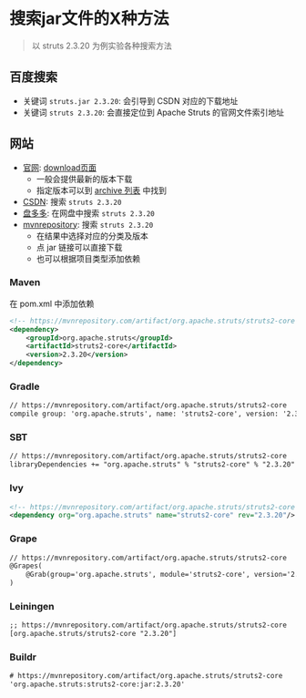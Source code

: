 # 搜索jar文件的X种方法

> 以 struts 2.3.20 为例实验各种搜索方法

## 百度搜索
* 关键词 `struts.jar 2.3.20`: 会引导到 CSDN 对应的下载地址
* 关键词 `struts 2.3.20`: 会直接定位到 Apache Struts 的官网文件索引地址

## 网站
* [官网](http://struts.apache.org/): [download页面](http://struts.apache.org/download.cgi#struts2514.1)
   * 一般会提供最新的版本下载
   * 指定版本可以到 [archive 列表](https://archive.apache.org/dist/struts/) 中找到
* [CSDN](http://download.csdn.net): 搜索 `struts 2.3.20`
* [盘多多](http://www.panduoduo.net/): 在网盘中搜索 `struts 2.3.20`
* [mvnrepository](http://mvnrepository.com/): 搜索 `struts 2.3.20`
   * 在结果中选择对应的分类及版本
   * 点 jar 链接可以直接下载
   * 也可以根据项目类型添加依赖

### Maven
在 pom.xml 中添加依赖

```xml
<!-- https://mvnrepository.com/artifact/org.apache.struts/struts2-core -->
<dependency>
    <groupId>org.apache.struts</groupId>
    <artifactId>struts2-core</artifactId>
    <version>2.3.20</version>
</dependency>
```

### Gradle

```xml
// https://mvnrepository.com/artifact/org.apache.struts/struts2-core
compile group: 'org.apache.struts', name: 'struts2-core', version: '2.3.20'
```

### SBT

```xml
// https://mvnrepository.com/artifact/org.apache.struts/struts2-core
libraryDependencies += "org.apache.struts" % "struts2-core" % "2.3.20"
```

### Ivy

```xml
<!-- https://mvnrepository.com/artifact/org.apache.struts/struts2-core -->
<dependency org="org.apache.struts" name="struts2-core" rev="2.3.20"/>
```

### Grape

```xml
// https://mvnrepository.com/artifact/org.apache.struts/struts2-core
@Grapes(
    @Grab(group='org.apache.struts', module='struts2-core', version='2.3.20')
)
```

### Leiningen

```xml
;; https://mvnrepository.com/artifact/org.apache.struts/struts2-core
[org.apache.struts/struts2-core "2.3.20"]
```

### Buildr

```xml
# https://mvnrepository.com/artifact/org.apache.struts/struts2-core
'org.apache.struts:struts2-core:jar:2.3.20'
```
